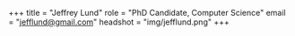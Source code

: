 +++
title = "Jeffrey Lund"
role = "PhD Candidate, Computer Science"
email = "jefflund@gmail.com"
headshot = "img/jefflund.png"
+++
